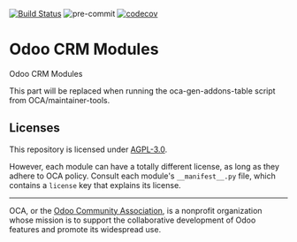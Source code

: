 [![Build Status](https://travis-ci.com/open-synergy/opnsynid-crm.svg?branch=8.0)](https://travis-ci.com/open-synergy/opnsynid-crm)
![pre-commit](https://github.com/open-synergy/opnsynid-crm/actions/workflows/pre-commit.yml/badge.svg)
[![codecov](https://codecov.io/gh/open-synergy/opnsynid-crm/branch/8.0/graph/badge.svg)](https://codecov.io/gh/open-synergy/opnsynid-crm)

<!-- /!\ do not modify above this line -->

# Odoo CRM Modules

Odoo CRM Modules

<!-- /!\ do not modify below this line -->

<!-- prettier-ignore-start -->

[//]: # (addons)

This part will be replaced when running the oca-gen-addons-table script from OCA/maintainer-tools.

[//]: # (end addons)

<!-- prettier-ignore-end -->

## Licenses

This repository is licensed under [AGPL-3.0](LICENSE).

However, each module can have a totally different license, as long as they adhere to OCA
policy. Consult each module's `__manifest__.py` file, which contains a `license` key
that explains its license.

----

OCA, or the [Odoo Community Association](http://odoo-community.org/), is a nonprofit
organization whose mission is to support the collaborative development of Odoo features
and promote its widespread use.
